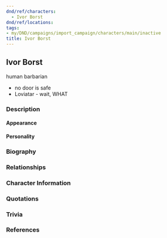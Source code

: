```yaml
---
dnd/ref/characters:
  - Ivor Borst
dnd/ref/locations:
tags:
- my/DND/campaigns/import_campaign/characters/main/inactive
title: Ivor Borst
---
```


## Ivor Borst

human barbarian

- no door is safe
- Loviatar - wait, WHAT

### Description

#### Appearance

#### Personality

### Biography

### Relationships

### Character Information

### Quotations

### Trivia

### References
